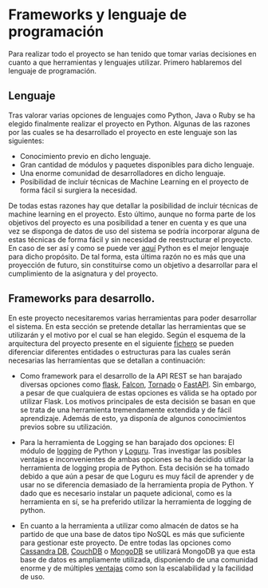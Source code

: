 # Frameworks y lenguaje de programación

Para realizar todo el proyecto se han tenido que tomar varias decisiones en cuanto a que herramientas y lenguajes utilizar. Primero hablaremos del lenguaje de programación.

## Lenguaje
Tras valorar varias opciones de lenguajes como Python, Java o Ruby se ha elegido finalmente realizar el proyecto en Python. Algunas de las razones por las cuales se ha desarrollado el proyecto en este lenguaje son las siguientes:

 - Conocimiento previo en dicho lenguaje.
 - Gran cantidad de módulos y paquetes disponibles para dicho lenguaje.
 - Una enorme comunidad de desarrolladores en dicho lenguaje.
 - Posibilidad de incluir técnicas de Machine Learning en el proyecto de forma fácil si surgiera la necesidad.

De todas estas razones hay que detallar la posibilidad de incluir técnicas de machine learning en el proyecto. Esto último, aunque no forma parte de los objetivos del proyecto es una posibilidad a tener en cuenta y es que una vez se disponga de datos de uso del sistema se podría incorporar alguna de estas técnicas de forma fácil y sin necesidad de reestructurar el proyecto. En caso de ser así y como se puede ver [aquí](https://becominghuman.ai/best-languages-for-machine-learning-in-2020-6034732dd242) Python es el mejor lenguaje para dicho propósito. De tal forma, esta última razón no es más que una proyección de futuro, sin constituirse como un objetivo a desarrollar para el cumplimiento de la asignatura y del proyecto.

## Frameworks para desarrollo.
En este proyecto necesitaremos varias herramientas para poder desarrollar el sistema. En esta sección se pretende detallar las herramientas que se utilizarán y el motivo por el cual se han elegido. Según el esquema de la arquitectura del proyecto presente en el siguiente [fichero](./arquitectura.md) se pueden diferenciar diferentes entidades o estructuras para las cuales serán necesarias las herramientas que se detallan a continuación:

- Como framework para el desarrollo de la API REST se han barajado diversas opciones como [flask](https://flask.palletsprojects.com/en/1.1.x/), [Falcon](https://falcon.readthedocs.io/en/stable/), [Tornado](https://www.tornadoweb.org/en/stable/) o [FastAPI](https://fastapi.tiangolo.com/). Sin embargo, a pesar de que cualquiera de estas opciones es válida se ha optado por utilizar Flask. Los motivos principales de esta decisión se basan en que se trata de una herramienta tremendamente extendida y de fácil aprendizaje. Además de esto, ya disponía de algunos conocimientos previos sobre su utilización. 

- Para la herramienta de Logging se han barajado dos opciones: El módulo de [logging](https://docs.python.org/2/library/logging.html) de Python y [Loguru](https://loguru.readthedocs.io/en/stable/index.html). Tras investigar las posibles ventajas e inconvenientes de ambas opciones se ha decidido utilizar la herramienta de logging propia de Python. Esta decisión se ha tomado debido a que aún a pesar de que Loguru es muy fácil de aprender y de usar no se diferencia demasiado de la herramienta propia de Python. Y dado que es necesario instalar un paquete adicional, como es la herramienta en sí, se ha preferido utilizar la herramienta de logging de python.

- En cuanto a la herramienta a utilizar como almacén de datos se ha partido de que una base de datos tipo NoSQL es más que suficiente para gestionar este proyecto. De entre todas las opciones como [Cassandra DB](https://cassandra.apache.org/), [CouchDB](https://couchdb.apache.org/) o [MongoDB](https://www.mongodb.com/es) se utilizará MongoDB ya que esta base de datos es ampliamente utilizada, disponiendo de una comunidad enorme y de múltiples [ventajas](https://www.tutorialspoint.com/mongodb/mongodb_advantages.htm) como son la escalabilidad y la facilidad de uso.



